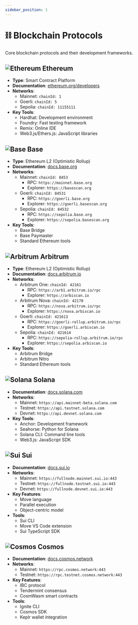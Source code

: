```yaml
---
sidebar_position: 1
---
```


# ⛓️ Blockchain Protocols

Core blockchain protocols and their development frameworks.

## <img src="/docs/img/icons/ethereum.svg" alt="Ethereum" class="protocol-icon" /> Ethereum
- **Type**: Smart Contract Platform
- **Documentation**: [ethereum.org/developers](https://ethereum.org/developers)
- **Networks**:
  - Mainnet: `chainId: 1`
  - Goerli: `chainId: 5`
  - Sepolia: `chainId: 11155111`
- **Key Tools**:
  - Hardhat: Development environment
  - Foundry: Fast testing framework
  - Remix: Online IDE
  - Web3.js/Ethers.js: JavaScript libraries

## <img src="/docs/img/icons/base.svg" alt="Base" class="protocol-icon" /> Base
- **Type**: Ethereum L2 (Optimistic Rollup)
- **Documentation**: [docs.base.org](https://docs.base.org)
- **Networks**:
  - Mainnet: `chainId: 8453`
    - RPC: `https://mainnet.base.org`
    - Explorer: `https://basescan.org`
  - Goerli: `chainId: 84531`
    - RPC: `https://goerli.base.org`
    - Explorer: `https://goerli.basescan.org`
  - Sepolia: `chainId: 84532`
    - RPC: `https://sepolia.base.org`
    - Explorer: `https://sepolia.basescan.org`
- **Key Tools**:
  - Base Bridge
  - Base Paymaster
  - Standard Ethereum tools

## <img src="/docs/img/icons/arbitrum.svg" alt="Arbitrum" class="protocol-icon" /> Arbitrum
- **Type**: Ethereum L2 (Optimistic Rollup)
- **Documentation**: [docs.arbitrum.io](https://docs.arbitrum.io)
- **Networks**:
  - Arbitrum One: `chainId: 42161`
    - RPC: `https://arb1.arbitrum.io/rpc`
    - Explorer: `https://arbiscan.io`
  - Arbitrum Nova: `chainId: 42170`
    - RPC: `https://nova.arbitrum.io/rpc`
    - Explorer: `https://nova.arbiscan.io`
  - Goerli: `chainId: 421613`
    - RPC: `https://goerli-rollup.arbitrum.io/rpc`
    - Explorer: `https://goerli.arbiscan.io`
  - Sepolia: `chainId: 421614`
    - RPC: `https://sepolia-rollup.arbitrum.io/rpc`
    - Explorer: `https://sepolia.arbiscan.io`
- **Key Tools**:
  - Arbitrum Bridge
  - Arbitrum Nitro
  - Standard Ethereum tools

## <img src="/docs/img/icons/solana.svg" alt="Solana" class="protocol-icon" /> Solana
- **Documentation**: [docs.solana.com](https://docs.solana.com)
- **Networks**:
  - Mainnet: `https://api.mainnet-beta.solana.com`
  - Testnet: `https://api.testnet.solana.com`
  - Devnet: `https://api.devnet.solana.com`
- **Key Tools**:
  - Anchor: Development framework
  - Seahorse: Python for Solana
  - Solana CLI: Command line tools
  - Web3.js: JavaScript SDK

## <img src="/docs/img/icons/sui.svg" alt="Sui" class="protocol-icon" /> Sui
- **Documentation**: [docs.sui.io](https://docs.sui.io)
- **Networks**:
  - Mainnet: `https://fullnode.mainnet.sui.io:443`
  - Testnet: `https://fullnode.testnet.sui.io:443`
  - Devnet: `https://fullnode.devnet.sui.io:443`
- **Key Features**:
  - Move language
  - Parallel execution
  - Object-centric model
- **Tools**: 
  - Sui CLI
  - Move VS Code extension
  - Sui TypeScript SDK

## <img src="/docs/img/icons/cosmos.svg" alt="Cosmos" class="protocol-icon" /> Cosmos
- **Documentation**: [docs.cosmos.network](https://docs.cosmos.network)
- **Networks**:
  - Mainnet: `https://rpc.cosmos.network:443`
  - Testnet: `https://rpc.testnet.cosmos.network:443`
- **Key Features**:
  - IBC protocol
  - Tendermint consensus
  - CosmWasm smart contracts
- **Tools**:
  - Ignite CLI
  - Cosmos SDK
  - Keplr wallet integration 